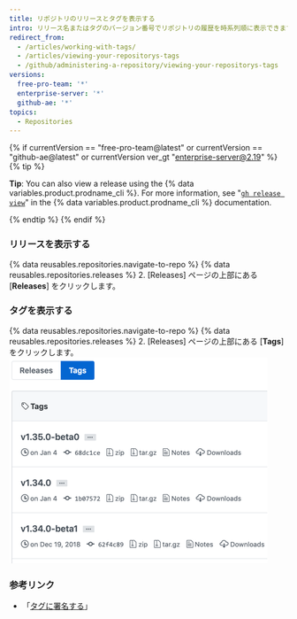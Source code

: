 ```yaml
---
title: リポジトリのリリースとタグを表示する
intro: リリース名またはタグのバージョン番号でリポジトリの履歴を時系列順に表示できます。
redirect_from:
  - /articles/working-with-tags/
  - /articles/viewing-your-repositorys-tags
  - /github/administering-a-repository/viewing-your-repositorys-tags
versions:
  free-pro-team: '*'
  enterprise-server: '*'
  github-ae: '*'
topics:
  - Repositories
---
```


{% if currentVersion == "free-pro-team@latest" or currentVersion == "github-ae@latest" or currentVersion ver_gt "enterprise-server@2.19" %}
{% tip %}

**Tip**: You can also view a release using the {% data variables.product.prodname_cli %}. For more information, see "[`gh release view`](https://cli.github.com/manual/gh_release_view)" in the {% data variables.product.prodname_cli %} documentation.

{% endtip %}
{% endif %}

### リリースを表示する

{% data reusables.repositories.navigate-to-repo %}
{% data reusables.repositories.releases %}
2. [Releases] ページの上部にある [**Releases**] をクリックします。

### タグを表示する

{% data reusables.repositories.navigate-to-repo %}
{% data reusables.repositories.releases %}
2. [Releases] ページの上部にある [**Tags**] をクリックします。 ![[Tags] ページ](/assets/images/help/releases/tags-list.png)

### 参考リンク

- 「[タグに署名する](/articles/signing-tags)」
